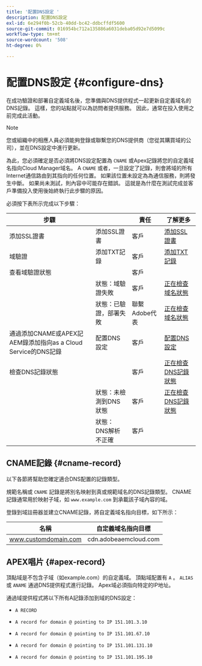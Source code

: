 ```yaml
---
title: '配置DNS設定 '
description: 配置DNS設定
exl-id: 6e294f0b-52cb-40dd-bc42-ddbcffdf5600
source-git-commit: 016954bc712a135886a6031deba05d92e7d5099c
workflow-type: tm+mt
source-wordcount: '508'
ht-degree: 0%

---
```


# 配置DNS設定 {#configure-dns}

在成功驗證和部署自定義域名後，您準備與DNS提供程式一起更新自定義域名的DNS記錄。 這樣，您的站點就可以為訪問者提供服務。 因此，通常在投入使用之前完成此活動。

>[!NOTE]
>您或組織中的相應人員必須能夠登錄或聯繫您的DNS提供商（您從其購買域的公司），並在DNS設定中進行更新。

為此，您必須確定是否必須將DNS設定配置為 `CNAME` 或Apex記錄將您的自定義域名指向Cloud Manager域名。 A `CNAME` 或者，一旦設定了記錄，則會將域的所有Internet通信路由到其指向的任何位置。 如果該位置未設定為為通信服務，則將發生中斷。 如果尚未測試，則內容中可能存在錯誤。 這就是為什麼在測試完成並客戶準備投入使用後始終執行此步驟的原因。

必須按下表所示完成以下步驟：

| 步驟 |  | 責任 | 了解更多 |
|--- |--- |--- |---|
| 添加SSL證書 | 添加SSL證書 | 客戶 | [添加SSL證書](https://experienceleague.adobe.com/docs/experience-manager-cloud-service/implementing/using-cloud-manager/manage-ssl-certificates/add-ssl-certificate.html?lang=en) |
| 域驗證 | 添加TXT記錄 | 客戶 | [添加TXT記錄](https://experienceleague.adobe.com/docs/experience-manager-cloud-service/implementing/using-cloud-manager/custom-domain-names/add-text-record.html?lang=en) |
| 查看域驗證狀態 |  | 客戶 |  |
|  | 狀態：域驗證失敗 | 客戶 | [正在檢查域名狀態](https://experienceleague.adobe.com/docs/experience-manager-cloud-service/implementing/using-cloud-manager/custom-domain-names/check-domain-name-status.html?lang=en) |
|  | 狀態：已驗證，部署失敗 | 聯繫Adobe代表 | [正在檢查域名狀態](https://experienceleague.adobe.com/docs/experience-manager-cloud-service/implementing/using-cloud-manager/custom-domain-names/check-domain-name-status.html?lang=en) |
| 通過添加CNAME或APEX記AEM錄添加指向as a Cloud Service的DNS記錄 | 配置DNS設定 | 客戶 | [配置DNS設定](https://experienceleague.adobe.com/docs/experience-manager-cloud-service/implementing/using-cloud-manager/custom-domain-names/configure-dns-settings.html?lang=en) |
| 檢查DNS記錄狀態 |  | 客戶 | [正在檢查DNS記錄狀態](https://experienceleague.adobe.com/docs/experience-manager-cloud-service/implementing/using-cloud-manager/custom-domain-names/check-dns-record-status.html?lang=en) |
|  | 狀態：未檢測到DNS狀態 | 客戶 | [正在檢查DNS記錄狀態](https://experienceleague.adobe.com/docs/experience-manager-cloud-service/implementing/using-cloud-manager/custom-domain-names/check-dns-record-status.html?lang=en) |
|  | 狀態：DNS解析不正確 | 客戶 |  |


## CNAME記錄 {#cname-record}

以下各節將幫助您確定適合DNS配置的記錄類型。

規範名稱或 `CNAME` 記錄是將別名映射到真或規範域名的DNS記錄類型。 CNAME記錄通常用於映射子域，如 `www.example.com`  到承載該子域內容的域。

登錄到域註冊器並建立CNAME記錄，將自定義域名指向目標，如下所示：

| 名稱 | 自定義域名指向目標 |
|--- |--- |
| www.customdomain.com | cdn.adobeaemcloud.com |

## APEX唱片 {#apex-record}

頂點域是不包含子域（如example.com）的自定義域。 頂點域配置有 `A` 。 `ALIAS` 或 `ANAME` 通過DNS提供程式進行記錄。 Apex域必須指向特定的IP地址。

通過域提供程式將以下所有A記錄添加到域的DNS設定：

* `A RECORD`

* `A record for domain @ pointing to IP 151.101.3.10`

* `A record for domain @ pointing to IP 151.101.67.10`

* `A record for domain @ pointing to IP 151.101.131.10`

* `A record for domain @ pointing to IP 151.101.195.10`
